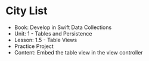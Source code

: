 #  City List

- Book: Develop in Swift Data Collections
- Unit: 1 - Tables and Persistence
- Lesson: 1.5 - Table Views
- Practice Project
- Content: Embed the table view in the view controller
